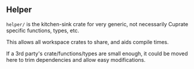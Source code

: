 ## Helper
`helper/` is the kitchen-sink crate for very generic, not necessarily Cuprate specific functions, types, etc.

This allows all workspace crates to share, and aids compile times.

If a 3rd party's crate/functions/types are small enough, it could be moved here to trim dependencies and allow easy modifications.
